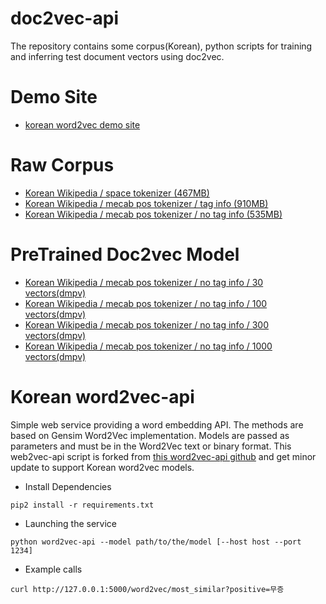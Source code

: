 # doc2vec-api

The repository contains some corpus(Korean), python scripts for training and inferring test document vectors using doc2vec.


Demo Site
=============
* [korean word2vec demo site](http://stockprediction.co.kr/word2vec/)

Raw Corpus
=============
* [Korean Wikipedia / space tokenizer (467MB)](https://drive.google.com/open?id=0B38stK5a3ByqcGhuUE93YnIxN0U)
* [Korean Wikipedia / mecab pos tokenizer / tag info (910MB)](https://drive.google.com/open?id=0B38stK5a3ByqZWRxS2lWMkhqQ2c)
* [Korean Wikipedia / mecab pos tokenizer / no tag info (535MB)](https://drive.google.com/open?id=0B38stK5a3ByqQWtBZ1pQWjFvWlU)

PreTrained Doc2vec Model
=============
* [Korean Wikipedia / mecab pos tokenizer / no tag info / 30 vectors(dmpv)](https://drive.google.com/open?id=0B9-yFnYCRJ-WUnpfYnd0S2Y1ZXM)
* [Korean Wikipedia / mecab pos tokenizer / no tag info / 100 vectors(dmpv)](https://drive.google.com/open?id=0B9-yFnYCRJ-WZTBDNE5odGN5a0U)
* [Korean Wikipedia / mecab pos tokenizer / no tag info / 300 vectors(dmpv)](https://drive.google.com/open?id=0B9-yFnYCRJ-WQlpUTk9wRDJ0d2c)
* [Korean Wikipedia / mecab pos tokenizer / no tag info / 1000 vectors(dmpv)](https://drive.google.com/open?id=0B9-yFnYCRJ-WSHB4TTBfb2I4REE)


Korean word2vec-api
============

Simple web service providing a word embedding API. The methods are based on Gensim Word2Vec implementation. Models are passed as parameters and must be in the Word2Vec text or binary format. This web2vec-api script is forked from [this word2vec-api github](https://github.com/3Top/word2vec-api) and get minor update to support Korean word2vec models.  

* Install Dependencies
```
pip2 install -r requirements.txt
```

* Launching the service
```
python word2vec-api --model path/to/the/model [--host host --port 1234]
```

* Example calls
```
curl http://127.0.0.1:5000/word2vec/most_similar?positive=무증
```






